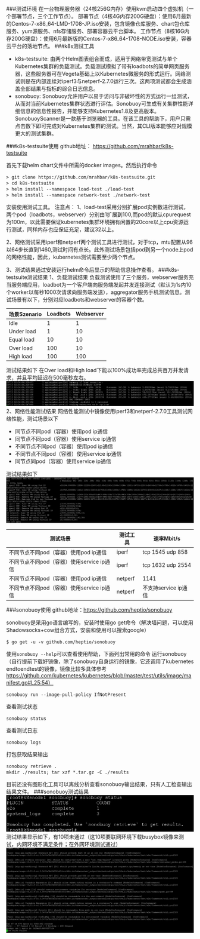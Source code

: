 ###测试环境
在一台物理服务器（24核256G内存）使用kvm启动四个虚拟机（一个部署节点，三个工作节点）。
部署节点（4核4G内存200G硬盘）：使用6月最新的Centos-7-x86_64-LMD-1708-JP.iso安装，包含镜像仓库服务、chart包仓库服务、yum源服务、nfs存储服务、部署容器云平台脚本。
工作节点（8核16G内存200G硬盘）：使用6月最新版的Centos-7-x86_64-1708-NODE.iso安装，容器云平台的落地节点。
###k8s测试工具
* k8s-testsuite: 由两个Helm图表组合而成，适用于网络带宽测试与单个Kubernetes集群的负载测试。负载测试模拟了带有loadbots的简单网页服务器，这些服务器可在Vegeta基础上以Kubernetes微服务的形式运行。网络测试则是在内部连续对iperf3与netperf-2.7.0运行三次。这两项测试都会生成涵盖全部结果与指标的综合日志信息。
* sonobuoy: Sonobuoy允许用户以易于访问与非破坏性的方式运行一组测试，从而对当前Kubernetes集群状态进行评估。Sonobuoy可生成有关集群性能详细信息的信息性报告，并能够支持Kubernetes1.8及更高版本。SonobuoyScanner是一款基于浏览器的工具。在该工具的帮助下，用户只需点击数下即可完成对Kubernetes集群的测试。当然，其CLI版本能够应对规模更大的测试集群。

###k8s-testsuite使用
github地址： https://github.com/mrahbar/k8s-testsuite

首先下载helm chart文件中所需的docker images。然后执行命令
```
> git clone https://github.com/mrahbar/k8s-testsuite.git
> cd k8s-testsuite
> helm install --namespace load-test ./load-test
> helm install --namespace network-test ./network-test
```
安装使用测试工具。
注意点：
1、load-test采用分别扩展pod实例数进行测试，两个pod（loadbots，webserver）分别由1扩展到100,而pod的默认cpurequest为100m，以此需要保证kubernetes集群环境拥有闲置的20core以上cpu资源运行测试，同样内存也应保证充足，建议32以上。

2、网络测试采用iperf和netperf两个测试工具进行测试，对于tcp，mtu配置从96以64步长直到1460,测试时间有点长。此外测试场景包括pod到另一个node上pod的网络性能，因此，kubernetes测试需要至少两个节点。

3、测试结果通过安装运行helm命令后显示的帮助信息操作查看。
###k8s-testsuite测试结果
1、负载测试结果
负载测试使用了三个服务，webserver服务充当服务端应用，loadbot为一个客户端向服务端发起并发连接测试（默认为1s内10个worker以每秒1000次请求向服务端发送），aggregator服务手机测试信息。测试场景有以下，分别对应loadbots和webserver的容器个数。

场景Szenario	|Loadbots	|Webserver
------------|-----------|----------
Idle	|1	|1
Under load	|1	|10
Equal load	|10	|10
Over load	|100	|10
High load	|100	|100

测试结果如下
在Over load和High load下能以100%成功率完成总共百万并发请求，并且平均延迟在500毫秒左右。
![load-test01](./kubernetes-test/load-test01.png "load-test01")
2、网络性能测试结果
网络性能测试中镜像使用iperf3和netperf-2.7.0工具测试网络性能，测试场景以下
* 同节点不同pod（容器）使用pod ip通信
* 同节点不同pod（容器）使用service ip通信
* 不同节点不同pod（容器）使用pod ip通信
* 不同节点不同pod（容器）使用service ip通信
* 同节点同pod（容器）使用service ip通信

测试结果如下
![network-test01](./kubernetes-test/network-test01.png "network-test01")

测试场景|测试工具|速率Mbit/s
-------|-------|---
不同节点不同pod（容器）使用pod ip通信 | iperf | tcp 1545 udp 858
不同节点不同pod（容器）使用service ip通信| iperf | tcp 1632 udp 2554
不同节点不同pod（容器）使用pod ip通信 | netperf | 1141
不同节点不同pod（容器）使用service ip通信| netperf | 不支持service ip通信

###sonobuoy使用
github地址：https://github.com/heptio/sonobuoy

sonobuoy是采用go语言编写的，安装时使用go get命令（解决墙问题，可以使用Shadowsocks+cow组合方式，安装和使用可以搜索google）
```
$ go get -u -v github.com/heptio/sonobuoy
```
使用```sonobuoy --help```可以查看使用帮助，下面列出常用的命令
运行sonobuoy（自行提前下载好镜像，除了sonobuoy自身运行的镜像，它还调用了kubernetes endtoendtest的镜像，镜像比较多具体参考 https://github.com/kubernetes/kubernetes/blob/master/test/utils/image/manifest.go#L25:54）
```
sonobuoy run --image-pull-policy IfNotPresent
```
查看测试状态
```
sonobuoy status
```
查看测试日志
```
sonobuoy logs
```
打包获取结果输出
```
sonobuoy retrieve .
mkdir ./results; tar xzf *.tar.gz -C ./results
```
目前还没有图形化工具可以离线分析查看sonobuoy输出结果，只有人工检查输出结果文件。
###sonobuoy测试结果
![network-test01](./kubernetes-test/sonobuoy-test01.png "network-test01")
测试结果显示如下，有10项未通过（这10项要联网环境下载busybox镜像来测试，内网环境不满足条件；在外网环境测试通过）
![network-test01](./kubernetes-test/sonobuoy-test02.png "network-test01")